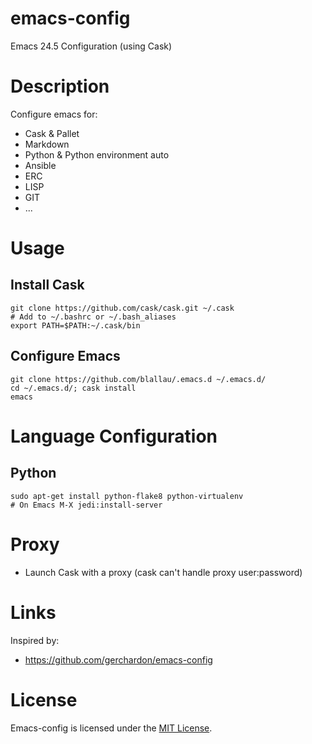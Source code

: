 # emacs-config

Emacs 24.5 Configuration (using Cask)

# Description

Configure emacs for:
 * Cask & Pallet
 * Markdown
 * Python & Python environment auto
 * Ansible
 * ERC
 * LISP
 * GIT
 * ...

# Usage

## Install Cask

    git clone https://github.com/cask/cask.git ~/.cask
    # Add to ~/.bashrc or ~/.bash_aliases
    export PATH=$PATH:~/.cask/bin

## Configure Emacs

    git clone https://github.com/blallau/.emacs.d ~/.emacs.d/
    cd ~/.emacs.d/; cask install
    emacs

# Language Configuration

## Python

    sudo apt-get install python-flake8 python-virtualenv
    # On Emacs M-X jedi:install-server

# Proxy

 * Launch Cask with a proxy (cask can't handle proxy user:password)


# Links

Inspired by:

 * https://github.com/gerchardon/emacs-config

# License

Emacs-config is licensed under the [MIT License](http://www.opensource.org/licenses/mit-license.php).
